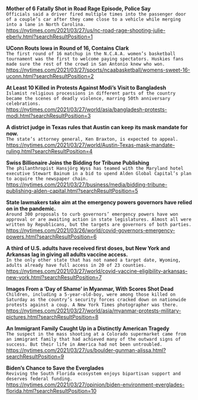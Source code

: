 **Mother of 6 Fatally Shot in Road Rage Episode, Police Say**\
`Officials said a driver fired multiple times into the passenger door of a couple’s car after they came close to a vehicle while merging into a lane in North Carolina.`\
https://nytimes.com/2021/03/27/us/nc-road-rage-shooting-julie-eberly.html?searchResultPosition=1

**UConn Routs Iowa in Round of 16, Contains Clark**\
`The first round of 16 matchup in the N.C.A.A. women’s basketball tournament was the first to welcome paying spectators. Huskies fans made sure the rest of the crowd in San Antonio knew who won.`\
https://nytimes.com/2021/03/27/sports/ncaabasketball/womens-sweet-16-uconn.html?searchResultPosition=2

**At Least 10 Killed in Protests Against Modi’s Visit to Bangladesh**\
`Islamist religious processions in different parts of the country became the scenes of deadly violence, marring 50th anniversary celebrations.`\
https://nytimes.com/2021/03/27/world/asia/bangladesh-protests-modi.html?searchResultPosition=3

**A district judge in Texas rules that Austin can keep its mask mandate for now.**\
`The state’s attorney general, Ken Braxton, is expected to appeal.`\
https://nytimes.com/2021/03/27/world/Austin-Texas-mask-mandate-ruling.html?searchResultPosition=4

**Swiss Billionaire Joins the Bidding for Tribune Publishing**\
`The philanthropist Hansjörg Wyss has teamed with the Maryland hotel executive Stewart Bainum in a bid to upend Alden Global Capital’s plan to acquire the newspaper chain.`\
https://nytimes.com/2021/03/27/business/media/bidding-tribune-publishing-alden-capital.html?searchResultPosition=5

**State lawmakers take aim at the emergency powers governors have relied on in the pandemic.**\
`Around 300 proposals to curb governors’ emergency powers have won approval or are awaiting action in state legislatures. Almost all were written by Republicans, but the targets are governors of both parties.`\
https://nytimes.com/2021/03/26/world/covid-governors-emergency-powers.html?searchResultPosition=6

**A third of U.S. adults have received first doses, but New York and Arkansas lag in giving all adults vaccine access.**\
`In the only other state that has not named a target date, Wyoming, adults already have full access in 20 of 23 counties.`\
https://nytimes.com/2021/03/27/world/covid-vaccine-eligibility-arkansas-new-york.html?searchResultPosition=7

**Images From a ‘Day of Shame’ in Myanmar, With Scores Shot Dead**\
`Children, including a 5-year-old-boy, were among those killed on Saturday as the country’s security forces cracked down on nationwide protests against a coup. A New York Times photographer was there.`\
https://nytimes.com/2021/03/27/world/asia/myanmar-protests-military-pictures.html?searchResultPosition=8

**An Immigrant Family Caught Up in a Distinctly American Tragedy**\
`The suspect in the mass shooting at a Colorado supermarket came from an immigrant family that had achieved many of the outward signs of success. But their life in America had not been untroubled.`\
https://nytimes.com/2021/03/27/us/boulder-gunman-alissa.html?searchResultPosition=9

**Biden’s Chance to Save the Everglades**\
`Reviving the South Florida ecosystem enjoys bipartisan support and deserves federal funding.`\
https://nytimes.com/2021/03/27/opinion/biden-environment-everglades-florida.html?searchResultPosition=10

